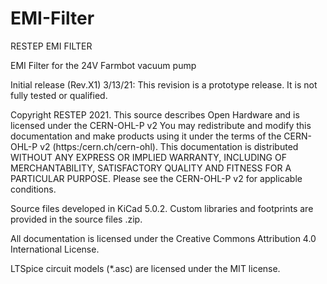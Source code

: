 # EMI-Filter
RESTEP EMI FILTER

EMI Filter for the 24V Farmbot vacuum pump

Initial release (Rev.X1) 3/13/21: This revision is a prototype release. It is not fully tested or qualified.

Copyright RESTEP 2021.
This source describes Open Hardware and is licensed under the CERN-OHL-P v2
You may redistribute and modify this documentation and make products
using it under the terms of the CERN-OHL-P v2 (https:/cern.ch/cern-ohl).
This documentation is distributed WITHOUT ANY EXPRESS OR IMPLIED
WARRANTY, INCLUDING OF MERCHANTABILITY, SATISFACTORY QUALITY
AND FITNESS FOR A PARTICULAR PURPOSE. Please see the CERN-OHL-P v2
for applicable conditions.

Source files developed in KiCad 5.0.2.
Custom libraries and footprints are provided in the source files .zip.

All documentation is licensed under the Creative Commons Attribution 4.0 International License.

LTSpice circuit models (*.asc) are licensed under the MIT license.
